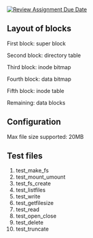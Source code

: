 [![Review Assignment Due Date](https://classroom.github.com/assets/deadline-readme-button-24ddc0f5d75046c5622901739e7c5dd533143b0c8e959d652212380cedb1ea36.svg)](https://classroom.github.com/a/fCU8bthN)

## Layout of blocks

First block: super block

Second block: directory table

Third block: inode bitmap

Fourth block: data bitmap

Fifth block: inode table

Remaining: data blocks

## Configuration

Max file size supported: 20MB

## Test files

1. test_make_fs
2. test_mount_umount
3. test_fs_create
4. test_listfiles
5. test_write
6. test_getfilesize
7. test_read
8. test_open_close
9. test_delete
10. test_truncate
